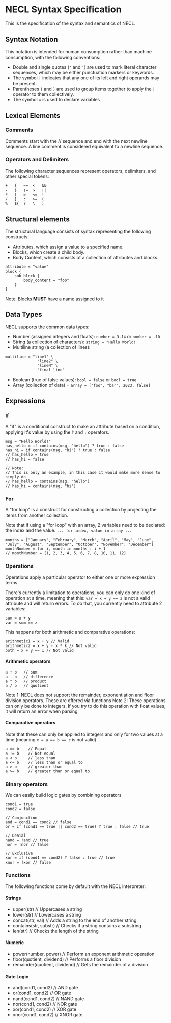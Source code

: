 # NECL Syntax Specification

This is the specification of the syntax and semantics of NECL.

## Syntax Notation

This notation is intended for human consumption rather than machine consumption, with the following conventions:

- Double and single quotes (`"` and `'`) are used to mark literal character sequences, which may be either punctuation markers or keywords.
- The symbol `|` indicates that any one of its left and right operands may be present.
- Parentheses `(` and `)` are used to group items together to apply the `|` operator to them collectively.
- The symbol `=` is used to declare variables

## Lexical Elements

### Comments

Comments start with the // sequence and end with the next newline sequence. A line comment is considered equivalent to a newline sequence.

### Operators and Delimiters

The following character sequences represent operators, delimiters, and other special tokens:

```
+   {   ==  <   &&  
-   }   !=  >   ||  
*   [   =   <=  !
/   ]   :   >=  (
%   ${  ?   \   )
```

## Structural elements

The structural language consists of syntax representing the following constructs:

- Attributes, which assign a value to a specified name.
- Blocks, which create a child body.
- Body Content, which consists of a collection of attributes and blocks.

```
attribute = "value"
block {
    sub_block {
        body_content = "foo"
    }
}
```

Note: Blocks **MUST** have a name assigned to it

## Data Types

NECL supports the common data types:

- Number (assigned integers and floats): `number = 3.14` or `number = -10`
- String (a collection of characters): `string = "Hello World!`
- Multiline string (a collection of lines): 
```
multiline = "line1" \
              "line2" \
              "lineN" \
              "final line"
```
- Boolean (true of false values): `bool = false` or `bool = true`
- Array (collection of data) = `array = ["foo", "bar", 2023, false]`

## Expressions

### If

A "if" is a conditional construct to make an attribute based on a condition, applying it's value by using the `?` and `:` operators.

```
msg = "Hello World!"
has_hello = if contains(msg, "hello") ? true : false
has_hi = if contains(msg, "hi") ? true : false
// has_hello = true
// has_hi = false

// Note:
// This is only an example, in this case it would make more sense to simply do
// has_hello = contains(msg, "hello")
// has_hi = contains(msg, "hi")
```

### For

A "for loop" is a construct for constructing a collection by projecting the items from another collection.

Note that if using a "for loop" with an array, 2 variables need to be declared: the index and the value. `... for index, value in array ...`

```
months = ["January", "February", "March", "April", "May", "June", "July", "August", "September", "October", "November", "December"]
monthNumber = for i, month in months : i + 1
// monthNumber = [1, 2, 3, 4, 5, 6, 7, 8, 10, 11, 12]
```

### Operations

Operations apply a particular operator to either one or more expression terms.

There's currently a limitation to operations, you can only do one kind of operation at a time, meaning that this: `var = x + y == z` is not a valid attribute and will return errors. To do that, you currently need to attribute 2 variables:
```
sum = x + y
var = sum == z
```

This happens for both arithmetic and comparative operations:
```
arithmetic1 = x + y // Valid
arithmetic2 = x + y - x * k // Not valid
both = x + y == 1 // Not valid
```

#### Arithmetic operators
```
a + b   // sum 
a - b   // difference
a * b   // product
a / b   // quotient
```

Note 1: NECL does not support the remainder, exponentiation and floor division operators. These are offered via functions
Note 2: These operations can only be done to integers. If you try to do this operation with float values, it will return an error when parsing

#### Comparative operators

Note that these can only be applied to integers and only for two values at a time (meaning `x = a == b == c` is not valid)

```
a == b    // Equal
a != b    // Not equal
a < b     // less than
a <= b    // less than or equal to
a > b     // greater than
a >= b    // greater than or equal to
```

### Binary operators

We can easily build logic gates by combining operators

```
cond1 = true
cond2 = false

// Conjunction
and = cond1 == cond2 // false
or = if (cond1 == true || cond2 == true) ? true : false // true

// Denial
nand = !and // true
nor = !nor // false

// Exclusive
xor = if (cond1 == cond2) ? false : true // true
xnor = !xor // false
```

### Functions

The following functions come by default with the NECL interpreter:

#### Strings

- upper(str) // Uppercases a string
- lower(str) // Lowercases a string
- concat(str, val) // Adds a string to the end of another string
- contains(str, substr) // Checks if a string contains a substring
- len(str) // Checks the length of the string

#### Numeric

- power(number, power) // Perform an exponent arithmetic operation
- floor(quotient, dividend) // Performs a floor division
- remainder(quotient, dividend) // Gets the remainder of a division

#### Gate Logic

- and(cond1, cond2) // AND gate
- or(cond1, cond2) // OR gate
- nand(cond1, cond2) // NAND gate
- nor(cond1, cond2) // NOR gate
- xor(cond1, cond2) // XOR gate
- xnor(cond1, cond2) // XNOR gate
